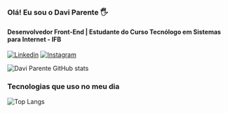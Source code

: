 ### Olá! Eu sou o Davi Parente 🖐️
#### Desenvolvedor Front-End | Estudante do Curso Tecnólogo em Sistemas para Internet - IFB

[![Linkedin](https://img.shields.io/badge/LinkedIn-0077B5?style=for-the-badge&logo=linkedin&logoColor=white)](https://www.linkedin.com/in/davi-campos-parente-76443722a/)
[![Instagram](https://img.shields.io/badge/Instagram-E4405F?style=for-the-badge&logo=instagram&logoColor=white)](https://www.instagram.com/davicamposp/)

![Davi Parente GitHub stats](https://github-readme-stats.vercel.app/api?username=DaviParente10&show_icons=true&theme=radical)

### Tecnologias que uso no meu dia

![Top Langs](https://github-readme-stats.vercel.app/api/top-langs/?username=DaviParente10&layout=compact)
